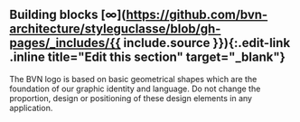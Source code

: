 ## Building blocks [∞](https://github.com/bvn-architecture/styleguclasse/blob/gh-pages/_includes/{{ include.source }}){:.edit-link .inline title="Edit this section" target="_blank"}

The BVN logo is based on basic geometrical shapes which are the foundation of our graphic identity and language.
Do not change the proportion, design or positioning of these design elements in any application.
